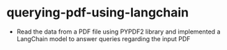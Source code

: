 # querying-pdf-using-langchain

- Read the data from a PDF file using PYPDF2 library and implemented a LangChain model to answer queries regarding the input PDF
